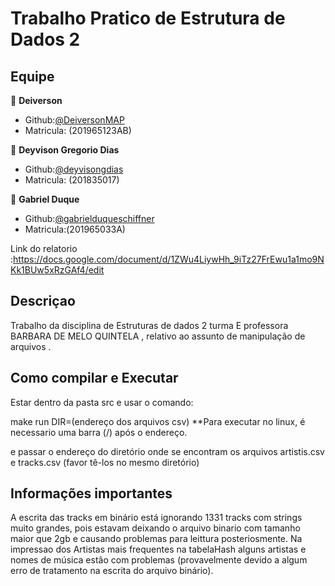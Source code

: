 # Trabalho Pratico de Estrutura de Dados 2

## Equipe

👤 **Deiverson**

* Github:[@DeiversonMAP](https://github.com/DeiversonMAP) 
* Matricula: (201965123AB)


👤 **Deyvison Gregorio Dias**

* Github:[@deyvisongdias](https://github.com/deyvisongdias)
* Matricula: (201835017)

👤 **Gabriel Duque**

* Github:[@gabrielduqueschiffner](https://github.com/gabrielduqueschiffner)
* Matricula:(201965033A)

Link do relatorio :https://docs.google.com/document/d/1ZWu4LiywHh_9iTz27FrEwu1a1mo9NKk1BUw5xRzGAf4/edit

## Descriçao
Trabalho da disciplina de Estruturas de dados 2 turma E  professora BARBARA DE MELO QUINTELA , relativo ao assunto de manipulação de arquivos .

## Como compilar e Executar
Estar dentro da pasta src e usar o comando:

make run DIR=(endereço dos arquivos csv)
**Para executar no linux, é necessario uma barra (/) após o endereço.

e passar o endereço do diretório onde se encontram os arquivos artistis.csv e tracks.csv (favor tê-los no mesmo diretório)

## Informações importantes

 A escrita das tracks em binário está ignorando 1331 tracks com strings muito grandes, pois estavam deixando o arquivo binario com tamanho maior que 2gb e causando problemas para leittura posteriosmente.
 Na impressao dos Artistas mais frequentes na tabelaHash alguns artistas e nomes de música estâo com problemas (provavelmente devido a algum erro de tratamento na escrita do arquivo binário).
